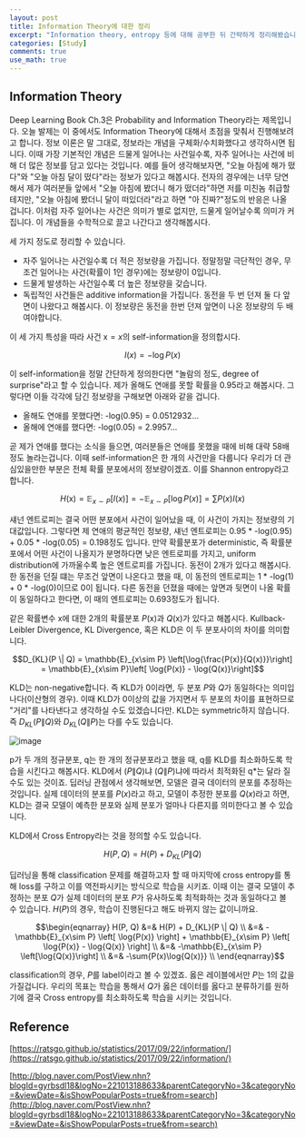 ```yaml
---
layout: post
title: Information Theory에 대한 정리
excerpt: "Information theory, entropy 등에 대해 공부한 뒤 간략하게 정리해봤습니다."
categories: [Study]
comments: true
use_math: true
---
```


## Information Theory

Deep Learning Book Ch.3은 Probability and Information Theory라는 제목입니다. 오늘 발제는 이 중에서도 Information Theory에 대해서 초점을 맞춰서 진행해보려고 합니다. 정보 이론은 말 그대로, 정보라는 개념을 구체화/수치화했다고 생각하시면 됩니다.  이때 가장 기본적인 개념은 드물게 일어나는 사건일수록, 자주 일어나는 사건에 비해 더 많은 정보를 담고 있다는 것입니다. 예를 들어 생각해보자면, "오늘 아침에 해가 떴다"와 "오늘 아침 달이 떴다"라는 정보가 있다고 해봅시다. 전자의 경우에는 너무 당연해서 제가 여러분들 앞에서 "오늘 아침에 봤더니 해가 떴더라"하면 저를 미친놈 취급할테지만, "오늘 아침에 봤더니 달이 떠있더라"라고 하면 "아 진짜?"정도의 반응은 나올 겁니다. 이처럼 자주 일어나는 사건은 의미가 별로 없지만, 드물게 일어날수록 의미가 커집니다. 이 개념들을 수학적으로 끌고 나간다고 생각해봅시다.

세 가지 정도로 정리할 수 있습니다.

- 자주 일어나는 사건일수록 더 적은 정보량을 가집니다. 정말정말 극단적인 경우, 무조건 일어나는 사건(확률이 1인 경우)에는 정보량이 0입니다.
- 드물게 발생하는 사건일수록 더 높은 정보량을 갖습니다.
- 독립적인 사건들은 additive information을 가집니다. 동전을 두 번 던져 둘 다 앞면이 나왔다고 해봅시다. 이 정보량은 동전을 한번 던져 앞면이 나온 정보량의 두 배여야합니다.

이 세 가지 특성을 따라 사건 $\mathrm{x} = x$의 self-information을 정의합시다.

$$ I(x) = -\log{P(x)} $$

이 self-information을 정말 간단하게 정의한다면 "놀람의 정도, degree of surprise"라고 할 수 있습니다. 제가 올해도 연애를 못할 확률을 0.95라고 해봅시다. 그렇다면 이들 각각에 담긴 정보량을 구해보면 아래와 같을 겁니다.

- 올해도 연애를 못했다면: -log(0.95) =  0.0512932...
- 올해에 연애를 했다면: -log(0.05) = 2.9957...

곧 제가 연애를 했다는 소식을 들으면, 여러분들은 연애를 못했을 때에 비해 대략 58배 정도 놀라는겁니다. 이때 self-information은 한 개의 사건만을 다룹니다 우리가 더 관심있을만한 부분은 전체 확률 분포에서의 정보량이겠죠. 이를 Shannon entropy라고 합니다.

$$H(\mathrm{x}) = \mathbb{E}_{x\sim P}\left[ I(x) \right] = -\mathbb{E}_{x\sim P}\left[ \log{P(x)}\right] = \sum{P(x)I(x)}$$

섀넌 엔트로피는 결국 어떤 분포에서 사건이 일어났을 때, 이 사건이 가지는 정보량의 기대값입니다. 그렇다면 제 연애의 평균적인 정보량, 섀넌 엔트로피는 0.95 * -log(0.95) + 0.05 * -log(0.05) = 0.198정도 입니다. 만약 확률분포가 deterministic, 즉 확률분포에서 어떤 사건이 나올지가 분명하다면 낮은 엔트로피를 가지고, uniform distribution에 가까울수록 높은 엔트로피를 가집니다. 동전이 2개가 있다고 해봅시다. 한 동전을 던질 떄는 무조건 앞면이 나온다고 했을 때, 이 동전의 엔트로피는 1 * -log(1) + 0 * -log(0)이므로 0이 됩니다. 다른 동전을 던졌을 때에는 앞면과 뒷면이 나올 확률이 동일하다고 한다면, 이 때의 엔트로피는 0.693정도가 됩니다.

같은 확률변수 $\mathrm{x}$에 대한 2개의 확률분포 $P(\mathrm{x})$과 $Q(\mathrm{x})$가 있다고 해봅시다. Kullback-Leibler Divergence, KL Divergence, 혹은 KLD은 이 두 분포사이의 차이를 의미합니다.

$$D_{KL}(P \| Q) = \mathbb{E}_{x\sim P} \left[\log{\frac{P(x)}{Q(x)}}\right] = \mathbb{E}_{x\sim P}\left[ \log{P(x)} - \log{Q(x)}\right]$$

KLD는 non-negative합니다. 즉 KLD가 0이라면, 두 분포 $P$와 $Q$가 동일하다는 의미입나다(이산형의 경우). 이때 KLD가 0이상의 값을 가지면서 두 분포의 차이를 표현하므로 "거리"를 나타낸다고 생각하실 수도 있겠습니다만. KLD는 symmetric하지 않습니다. 즉 $D_{KL}(P\|Q)$와 $D_{KL}(Q\|P)$는 다를 수도 있습니다.

![image](https://user-images.githubusercontent.com/25279765/37524677-ee355cfe-296d-11e8-9e6e-017ca33e5d22.png)

p가 두 개의 정규분포, q는 한 개의 정규분포라고 했을 때, q를 KLD를 최소화하도록 학습을 시킨다고 해봅시다. KLD에서 $(P \| Q)$냐 $(Q \| P)$냐에 따라서 최적화된 q*는 달라 질 수도 있는 것이죠. 딥러닝 관점에서 생각해보면, 모델은 결국 데이터의 분포를 추정하는 것입니다. 실제 데이터의 분포를 $P(x)$라고 하고, 모델이 추정한 분포를 $Q(x)$라고 하면, KLD는 결국 모델이 예측한 분포와 실제 분포가 얼마나 다른지를 의미한다고 볼 수 있습니다.

KLD에서 Cross Entropy라는 것을 정의할 수도 있습니다.

$$H(P, Q) = H(P) + D_{KL}(P \| Q)$$

딥러닝을 통해 classification 문제를 해결하고자 할 때 마지막에 cross entropy를 통해 loss를 구하고 이를 역전파시키는 방식으로 학습을 시키죠. 이때 이는 결국 모델이 추정하는 분포 $Q$가 실제 데이터의 분포 $P$가 유사하도록 최적화하는 것과 동일하다고 볼 수 있습니다. $H(P)$의 경우, 학습이 진행된다고 해도 바뀌지 않는 값이니까요.

$$\begin{eqnarray}
H(P, Q) &=& H(P) + D_{KL}(P \| Q) \\
&=& -\mathbb{E}_{x\sim P} \left[ \log{P(x)} \right] + \mathbb{E}_{x\sim P} \left[ \log{P(x)} - \log{Q(x)} \right] \\
&=& -\mathbb{E}_{x\sim P} \left[\log{Q(x)}\right] \\
&=& -\sum{P(x)\log{Q(x)}} \\
\end{eqnarray}$$

classification의 경우, $P$를 label이라고 볼 수 있겠죠. 옳은 레이블에서만 $P$는 1의 값을 가질겁니다. 우리의 목표는 학습을 통해서 $Q$가 옳은 데이터를 옳다고 분류하기를 원하기에 결국 Cross entropy를 최소화하도록 학습을 시키는 것입니다.

## Reference

[https://ratsgo.github.io/statistics/2017/09/22/information/](https://ratsgo.github.io/statistics/2017/09/22/information/)

[http://blog.naver.com/PostView.nhn?blogId=gyrbsdl18&logNo=221013188633&parentCategoryNo=3&categoryNo=&viewDate=&isShowPopularPosts=true&from=search](http://blog.naver.com/PostView.nhn?blogId=gyrbsdl18&logNo=221013188633&parentCategoryNo=3&categoryNo=&viewDate=&isShowPopularPosts=true&from=search)
